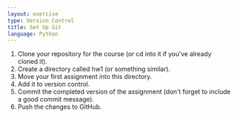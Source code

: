 ```yaml
---
layout: exercise
type: Version Control
title: Set Up Git
language: Python
---
```


1. Clone your repository for the course (or cd into it if you've already cloned
   it).
2. Create a directory called hw1 (or something similar).
3. Move your first assignment into this directory.
4. Add it to version control.
5. Commit the completed version of the assignment (don't forget to include a
   good commit message).
6. Push the changes to GitHub.

